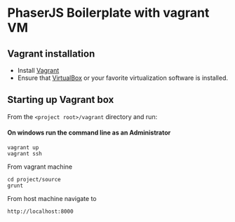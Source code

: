# PhaserJS Boilerplate with vagrant VM

## Vagrant installation

- Install  [Vagrant](https://www.vagrantup.com/downloads.html)
- Ensure that [VirtualBox](https://www.virtualbox.org/) or your favorite virtualization software is installed.

## Starting up Vagrant box

From the `<project root>/vagrant` directory and run:
#### On windows run the command line as an Administrator

```
vagrant up
vagrant ssh
```

From vagrant machine 
```
cd project/source
grunt
```

From host machine navigate to
```
http://localhost:8000
```
